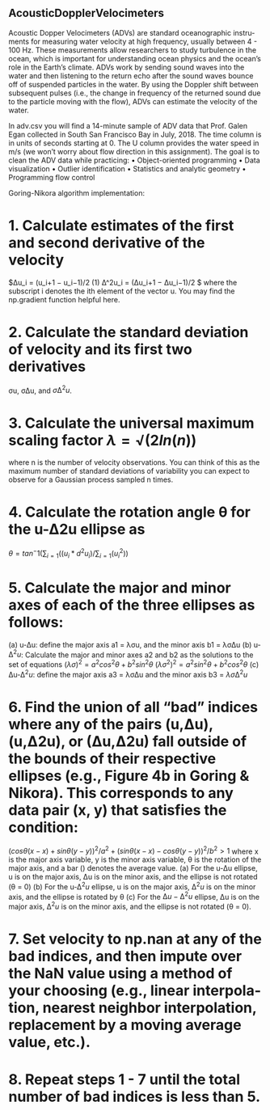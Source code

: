 ## AcousticDopplerVelocimeters

Acoustic Dopper Velocimeters (ADVs) are standard oceanographic instru- ments for measuring water velocity at high frequency, usually between 4 - 100 Hz. These measurements allow researchers to study turbulence in the ocean, which is important for understanding ocean physics and the ocean’s role in the Earth’s climate.
ADVs work by sending sound waves into the water and then listening to the return echo after the sound waves bounce off of suspended particles in the water. By using the Doppler shift between subsequent pulses (i.e., the change in frequency of the returned sound due to the particle moving with the flow), ADVs can estimate the velocity of the water.

In adv.csv you will find a 14-minute sample of ADV data that Prof. Galen Egan collected in South San Francisco Bay in July, 2018. The time column is in units of seconds starting at 0. The U column provides the water speed in m/s (we won’t worry about flow direction in this assignment). The goal is to clean the ADV data while practicing:
• Object-oriented programming
• Data visualization
• Outlier identification
• Statistics and analytic geometry 
• Programming flow control

Goring-Nikora algorithm implementation:


# 1. Calculate estimates of the first and second derivative of the velocity
$∆u_i = (u_i+1 − u_i−1)/2 (1) ∆^2u_i = (∆u_i+1 − ∆u_i−1)/2 $
where the subscript i denotes the ith element of the vector u. You may find the np.gradient function helpful here.
# 2. Calculate the standard deviation of velocity and its first two derivatives
 σu, σ∆u, and $σ∆^2u$.
# 3. Calculate the universal maximum scaling factor $λ =√(2ln(n))$
 where n is the number of velocity observations. You can think of this as the maximum number of standard deviations of variability you can expect to observe for a Gaussian process sampled n times.
# 4. Calculate the rotation angle θ for the u-∆2u ellipse as
$θ = tan^-1(\sum_{i=1}((u_i*d^2u_i)/\sum_{i=1}(u_i^2))$
# 5. Calculate the major and minor axes of each of the three ellipses as follows:
(a) u-∆u: define the major axis a1 = λσu, and the minor axis b1 =
λσ∆u
(b) u-$∆^2u$: Calculate the major and minor axes a2 and b2 as the solutions to the set of equations
  $(λσ )^2 =a^2cos^2θ+b^2sin^2θ$
  $(λσ^2)^2 =a^2sin^2θ+b^2cos^2θ$ 
(c) ∆u-$∆^2u$: define the major axis a3 = λσ∆u and the minor axis b3 = $λσ∆^2u$
# 6. Find the union of all “bad” indices where any of the pairs (u,∆u), (u,∆2u), or (∆u,∆2u) fall outside of the bounds of their respective ellipses (e.g., Figure 4b in Goring & Nikora). This corresponds to any data pair (x, y) that satisfies the condition:
$(cos θ(x − x) + sin θ(y − y))^2/a^2 +(sin θ(x − x) − cos θ(y − y))^2/b^2 >1$
where x is the major axis variable, y is the minor axis variable, θ is the
rotation of the major axis, and a bar () denotes the average value.
(a) For the u-∆u ellipse, u is on the major axis, ∆u is on the minor
axis, and the ellipse is not rotated (θ = 0)
(b) For the u-$∆^2u$ ellipse, u is on the major axis, $∆^2u$ is on the minor
axis, and the ellipse is rotated by θ
(c) For the $∆u-∆^2u$ ellipse, ∆u is on the major axis, $∆^2u$ is on the minor axis, and the ellipse is not rotated (θ = 0).

# 7. Set velocity to np.nan at any of the bad indices, and then impute over the NaN value using a method of your choosing (e.g., linear interpola- tion, nearest neighbor interpolation, replacement by a moving average value, etc.).
# 8. Repeat steps 1 - 7 until the total number of bad indices is less than 5.
